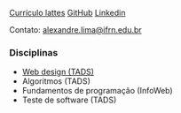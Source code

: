 [Currículo lattes](http://lattes.cnpq.br/4063478137671603) [GitHub](https://github.com/alexlimatds) [Linkedin](https://br.linkedin.com/in/alexandre-gomes-de-lima-676772119)

Contato: alexandre.lima@ifrn.edu.br

### Disciplinas
- [Web design (TADS)](web_design_tads.md)
- Algoritmos (TADS)
- Fundamentos de programação (InfoWeb)
- Teste de software (TADS)
